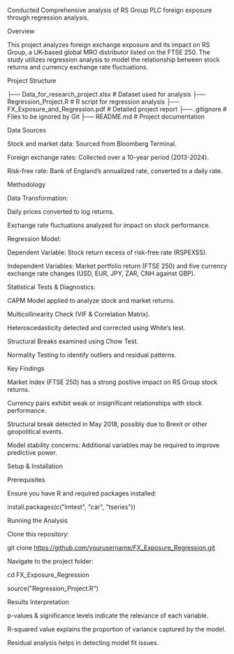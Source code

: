 Conducted Comprehensive analysis of RS Group PLC foreign exposure through regression analysis.


Overview

This project analyzes foreign exchange exposure and its impact on RS Group, a UK-based global MRO distributor listed on the FTSE 250. The study utilizes regression analysis to model the relationship between stock returns and currency exchange rate fluctuations.

Project Structure

├── Data_for_research_project.xlsx   # Dataset used for analysis
├── Regression_Project.R             # R script for regression analysis
├── FX_Exposure_and_Regression.pdf   # Detailed project report
├── .gitignore                       # Files to be ignored by Git
├── README.md                        # Project documentation

Data Sources

Stock and market data: Sourced from Bloomberg Terminal.

Foreign exchange rates: Collected over a 10-year period (2013-2024).

Risk-free rate: Bank of England’s annualized rate, converted to a daily rate.

Methodology

Data Transformation:

Daily prices converted to log returns.

Exchange rate fluctuations analyzed for impact on stock performance.

Regression Model:

Dependent Variable: Stock return excess of risk-free rate (RSPEXSS).

Independent Variables: Market portfolio return (FTSE 250) and five currency exchange rate changes (USD, EUR, JPY, ZAR, CNH against GBP).

Statistical Tests & Diagnostics:

CAPM Model applied to analyze stock and market returns.

Multicollinearity Check (VIF & Correlation Matrix).

Heteroscedasticity detected and corrected using White’s test.

Structural Breaks examined using Chow Test.

Normality Testing to identify outliers and residual patterns.

Key Findings

Market index (FTSE 250) has a strong positive impact on RS Group stock returns.

Currency pairs exhibit weak or insignificant relationships with stock performance.

Structural break detected in May 2018, possibly due to Brexit or other geopolitical events.

Model stability concerns: Additional variables may be required to improve predictive power.

Setup & Installation

Prerequisites

Ensure you have R and required packages installed:

install.packages(c("lmtest", "car", "tseries"))

Running the Analysis

Clone this repository:

git clone https://github.com/yourusername/FX_Exposure_Regression.git

Navigate to the project folder:

cd FX_Exposure_Regression


source("Regression_Project.R")

Results Interpretation

p-values & significance levels indicate the relevance of each variable.

R-squared value explains the proportion of variance captured by the model.

Residual analysis helps in detecting model fit issues.



